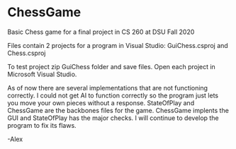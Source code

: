 # ChessGame
Basic Chess game for a final project in CS 260 at DSU Fall 2020

Files contain 2 projects for a program in Visual Studio: GuiChess.csproj and Chess.csproj

To test project zip GuiChess folder and save files. Open each project in Microsoft Visual Studio.

As of now there are several implementations that are not functioning correctly. I could not get AI to function correctly 
so the program just lets you move your own pieces without a response. StateOfPlay and ChessGame are the backbones files
for the game. ChessGame implents the GUI and StateOfPlay has the major checks. I will continue to develop the program to fix its flaws. 

-Alex 
